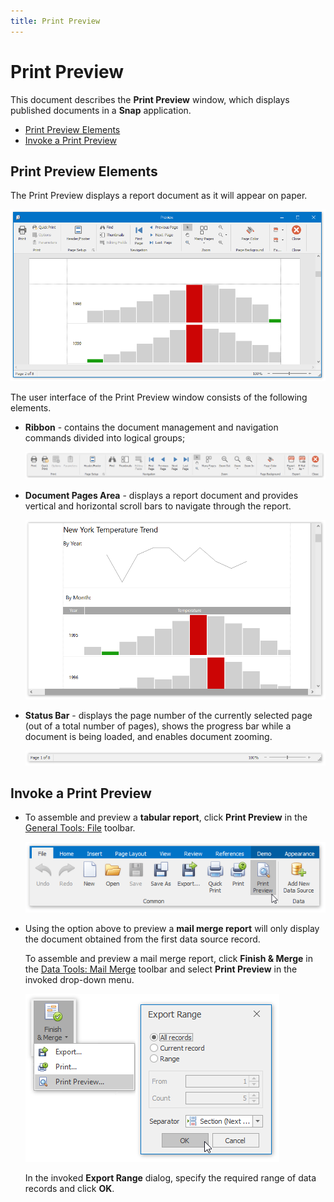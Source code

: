 ```yaml
---
title: Print Preview
---
```

# Print Preview
This document describes the **Print Preview** window, which displays published documents in a **Snap** application.
* [Print Preview Elements](#elements)
* [Invoke a Print Preview](#invoke)

## <a name="elements"/>Print Preview Elements
The Print Preview displays a report document as it will appear on paper.

![SnapReport_PrintPreview](../../../../images/Img121193.png)

The user interface of the Print Preview window consists of the following elements.
* **Ribbon** - contains the document management and navigation commands divided into logical groups;
	
	![Snap_PrintPreview_Ribbon](../../../../images/Img121196.png)
* **Document Pages Area** - displays a report document and provides vertical and horizontal scroll bars to navigate through the report.
	
	![Snap_PrintPreview_DocumentPagesArea](../../../../images/Img121195.png)
* **Status Bar** - displays the page number of the currently selected page (out of a total number of pages), shows the progress bar while a document is being loaded, and enables document zooming.
	
	![Snap_PrintPreview_StatusBar](../../../../images/Img121197.png)

## <a name="invoke"/>Invoke a Print Preview
* To assemble and preview a **tabular report**, click **Print Preview** in the [General Tools: File](../../../../../interface-elements-for-desktop/articles/snap-reporting-engine/graphical-user-interface/main-toolbar/general-tools-file.md) toolbar.
	
	![snap-preview-command](../../../../images/Img22482.png)
* Using the option above to preview a **mail merge report** will only display the document obtained from the first data source record.
	
	To assemble and preview a mail merge report, click **Finish &amp; Merge** in the [Data Tools: Mail Merge](../../../../../interface-elements-for-desktop/articles/snap-reporting-engine/graphical-user-interface/main-toolbar/data-tools-mail-merge.md) toolbar and select **Print Preview** in the invoked drop-down menu.
	
	![snap-mail-merge-print-preview](../../../../images/Img22411.png)
	
	In the invoked **Export Range** dialog, specify the required range of data records and click **OK**.